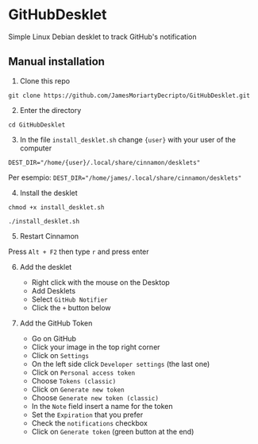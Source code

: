 # GitHubDesklet
Simple Linux Debian desklet to track GitHub's notification

## Manual installation

1. Clone this repo

```
git clone https://github.com/JamesMoriartyDecripto/GitHubDesklet.git
```

2. Enter the directory

```
cd GitHubDesklet
```

3. In the file `install_desklet.sh` change `{user}` with your user of the computer

`DEST_DIR="/home/{user}/.local/share/cinnamon/desklets"`

Per esempio: `DEST_DIR="/home/james/.local/share/cinnamon/desklets"`

4. Install the desklet

```
chmod +x install_desklet.sh
```

```
./install_desklet.sh
```

5. Restart Cinnamon

Press `Alt + F2` then type `r` and press enter

6. Add the desklet

    - Right click with the mouse on the Desktop
    - Add Desklets
    - Select `GitHub Notifier`
    - Click the `+` button below

7. Add the GitHub Token

    - Go on GitHub
    - Click your image in the top right corner
    - Click on `Settings`
    - On the left side click `Developer settings` (the last one)
    - Click on `Personal access token`
    - Choose `Tokens (classic)`
    - Click on `Generate new token`
    - Choose `Generate new token (classic)`
    - In the `Note` field insert a name for the token
    - Set the `Expiration` that you prefer
    - Check the `notifications` checkbox
    - Click on `Generate token` (green button at the end)